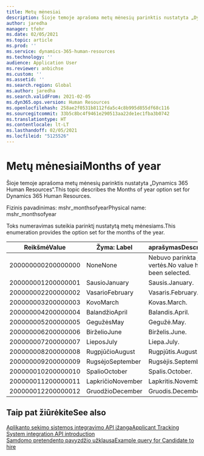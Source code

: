 ```yaml
---
title: Metų mėnesiai
description: Šioje temoje aprašoma metų mėnesių parinktis nustatyta „Dynamics 365 Human Resources“.
author: jaredha
manager: tfehr
ms.date: 02/05/2021
ms.topic: article
ms.prod: ''
ms.service: dynamics-365-human-resources
ms.technology: ''
audience: Application User
ms.reviewer: anbichse
ms.custom: ''
ms.assetid: ''
ms.search.region: Global
ms.author: jaredha
ms.search.validFrom: 2021-02-05
ms.dyn365.ops.version: Human Resources
ms.openlocfilehash: 258ae2f0531b8112fda5c4c8b995d855df68c116
ms.sourcegitcommit: 33b5c8bc4f9461e290513aa22de1ec1fba3b0742
ms.translationtype: HT
ms.contentlocale: lt-LT
ms.lasthandoff: 02/05/2021
ms.locfileid: "5125526"
---
```

# <a name="months-of-year"></a><span data-ttu-id="2268d-103">Metų mėnesiai</span><span class="sxs-lookup"><span data-stu-id="2268d-103">Months of year</span></span>

<span data-ttu-id="2268d-104">Šioje temoje aprašoma metų mėnesių parinktis nustatyta „Dynamics 365 Human Resources“.</span><span class="sxs-lookup"><span data-stu-id="2268d-104">This topic describes the Months of year option set for Dynamics 365 Human Resources.</span></span>

<span data-ttu-id="2268d-105">Fizinis pavadinimas: mshr_monthsofyear</span><span class="sxs-lookup"><span data-stu-id="2268d-105">Physical name: mshr_monthsofyear</span></span>

<span data-ttu-id="2268d-106">Toks numeravimas suteikia parinktį nustatytą metų mėnesiams.</span><span class="sxs-lookup"><span data-stu-id="2268d-106">This enumeration provides the option set for the months of the year.</span></span>

| <span data-ttu-id="2268d-107">Reikšmė</span><span class="sxs-lookup"><span data-stu-id="2268d-107">Value</span></span> | <span data-ttu-id="2268d-108">Žyma: </span><span class="sxs-lookup"><span data-stu-id="2268d-108">Label</span></span> | <span data-ttu-id="2268d-109">aprašymas</span><span class="sxs-lookup"><span data-stu-id="2268d-109">Description</span></span> |
| --- | --- | --- |
| <span data-ttu-id="2268d-110">200000000</span><span class="sxs-lookup"><span data-stu-id="2268d-110">200000000</span></span> | <span data-ttu-id="2268d-111">None</span><span class="sxs-lookup"><span data-stu-id="2268d-111">None</span></span> | <span data-ttu-id="2268d-112">Nebuvo parinkta jokios vertės.</span><span class="sxs-lookup"><span data-stu-id="2268d-112">No value has been selected.</span></span> |
| <span data-ttu-id="2268d-113">200000001</span><span class="sxs-lookup"><span data-stu-id="2268d-113">200000001</span></span> | <span data-ttu-id="2268d-114">Sausio</span><span class="sxs-lookup"><span data-stu-id="2268d-114">January</span></span> | <span data-ttu-id="2268d-115">Sausis.</span><span class="sxs-lookup"><span data-stu-id="2268d-115">January.</span></span> |
| <span data-ttu-id="2268d-116">200000002</span><span class="sxs-lookup"><span data-stu-id="2268d-116">200000002</span></span> | <span data-ttu-id="2268d-117">Vasario</span><span class="sxs-lookup"><span data-stu-id="2268d-117">February</span></span> | <span data-ttu-id="2268d-118">Vasaris.</span><span class="sxs-lookup"><span data-stu-id="2268d-118">February.</span></span> |
| <span data-ttu-id="2268d-119">200000003</span><span class="sxs-lookup"><span data-stu-id="2268d-119">200000003</span></span> | <span data-ttu-id="2268d-120">Kovo</span><span class="sxs-lookup"><span data-stu-id="2268d-120">March</span></span> | <span data-ttu-id="2268d-121">Kovas.</span><span class="sxs-lookup"><span data-stu-id="2268d-121">March.</span></span> |
| <span data-ttu-id="2268d-122">200000004</span><span class="sxs-lookup"><span data-stu-id="2268d-122">200000004</span></span> | <span data-ttu-id="2268d-123">Balandžio</span><span class="sxs-lookup"><span data-stu-id="2268d-123">April</span></span> | <span data-ttu-id="2268d-124">Balandis.</span><span class="sxs-lookup"><span data-stu-id="2268d-124">April.</span></span> |
| <span data-ttu-id="2268d-125">200000005</span><span class="sxs-lookup"><span data-stu-id="2268d-125">200000005</span></span> | <span data-ttu-id="2268d-126">Gegužės</span><span class="sxs-lookup"><span data-stu-id="2268d-126">May</span></span> | <span data-ttu-id="2268d-127">Gegužė.</span><span class="sxs-lookup"><span data-stu-id="2268d-127">May.</span></span> |
| <span data-ttu-id="2268d-128">200000006</span><span class="sxs-lookup"><span data-stu-id="2268d-128">200000006</span></span> | <span data-ttu-id="2268d-129">Birželio</span><span class="sxs-lookup"><span data-stu-id="2268d-129">June</span></span> | <span data-ttu-id="2268d-130">Birželis.</span><span class="sxs-lookup"><span data-stu-id="2268d-130">June.</span></span> |
| <span data-ttu-id="2268d-131">200000007</span><span class="sxs-lookup"><span data-stu-id="2268d-131">200000007</span></span> | <span data-ttu-id="2268d-132">Liepos</span><span class="sxs-lookup"><span data-stu-id="2268d-132">July</span></span> | <span data-ttu-id="2268d-133">Liepa.</span><span class="sxs-lookup"><span data-stu-id="2268d-133">July.</span></span> |
| <span data-ttu-id="2268d-134">200000008</span><span class="sxs-lookup"><span data-stu-id="2268d-134">200000008</span></span> | <span data-ttu-id="2268d-135">Rugpjūčio</span><span class="sxs-lookup"><span data-stu-id="2268d-135">August</span></span> | <span data-ttu-id="2268d-136">Rugpjūtis.</span><span class="sxs-lookup"><span data-stu-id="2268d-136">August.</span></span> |
| <span data-ttu-id="2268d-137">200000009</span><span class="sxs-lookup"><span data-stu-id="2268d-137">200000009</span></span> | <span data-ttu-id="2268d-138">Rugsėjo</span><span class="sxs-lookup"><span data-stu-id="2268d-138">September</span></span> | <span data-ttu-id="2268d-139">Rugsėjis.</span><span class="sxs-lookup"><span data-stu-id="2268d-139">September.</span></span> |
| <span data-ttu-id="2268d-140">200000010</span><span class="sxs-lookup"><span data-stu-id="2268d-140">200000010</span></span> | <span data-ttu-id="2268d-141">Spalio</span><span class="sxs-lookup"><span data-stu-id="2268d-141">October</span></span> | <span data-ttu-id="2268d-142">Spalis.</span><span class="sxs-lookup"><span data-stu-id="2268d-142">October.</span></span> |
| <span data-ttu-id="2268d-143">200000011</span><span class="sxs-lookup"><span data-stu-id="2268d-143">200000011</span></span> | <span data-ttu-id="2268d-144">Lapkričio</span><span class="sxs-lookup"><span data-stu-id="2268d-144">November</span></span> | <span data-ttu-id="2268d-145">Lapkritis.</span><span class="sxs-lookup"><span data-stu-id="2268d-145">November.</span></span> |
| <span data-ttu-id="2268d-146">200000012</span><span class="sxs-lookup"><span data-stu-id="2268d-146">200000012</span></span> | <span data-ttu-id="2268d-147">Gruodžio</span><span class="sxs-lookup"><span data-stu-id="2268d-147">December</span></span> | <span data-ttu-id="2268d-148">Gruodis.</span><span class="sxs-lookup"><span data-stu-id="2268d-148">December.</span></span> |

## <a name="see-also"></a><span data-ttu-id="2268d-149">Taip pat žiūrėkite</span><span class="sxs-lookup"><span data-stu-id="2268d-149">See also</span></span>

[<span data-ttu-id="2268d-150">Aplikanto sekimo sistemos integravimo API įžanga</span><span class="sxs-lookup"><span data-stu-id="2268d-150">Applicant Tracking System integration API introduction</span></span>](hr-admin-integration-ats-api-introduction.md)<br>
[<span data-ttu-id="2268d-151">Samdomo pretendento pavyzdžio užklausa</span><span class="sxs-lookup"><span data-stu-id="2268d-151">Example query for Candidate to hire</span></span>](hr-admin-integration-ats-api-candidate-to-hire-example-query.md)
